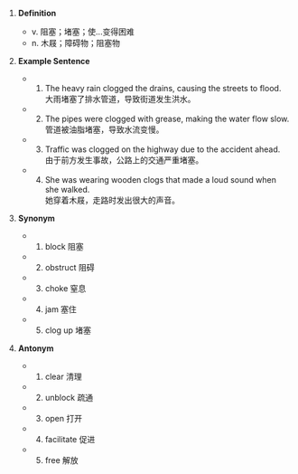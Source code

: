 1. **Definition**
    
    - v. 阻塞；堵塞；使...变得困难
    - n. 木屐；障碍物；阻塞物
2. **Example Sentence**
    
    - 1. The heavy rain clogged the drains, causing the streets to flood.  
            大雨堵塞了排水管道，导致街道发生洪水。
    - 2. The pipes were clogged with grease, making the water flow slow.  
            管道被油脂堵塞，导致水流变慢。
    - 3. Traffic was clogged on the highway due to the accident ahead.  
            由于前方发生事故，公路上的交通严重堵塞。
    - 4. She was wearing wooden clogs that made a loud sound when she walked.  
            她穿着木屐，走路时发出很大的声音。
3. **Synonym**
    
    - 1. block 阻塞
    - 2. obstruct 阻碍
    - 3. choke 窒息
    - 4. jam 塞住
    - 5. clog up 堵塞
4. **Antonym**
    
    - 1. clear 清理
    - 2. unblock 疏通
    - 3. open 打开
    - 4. facilitate 促进
    - 5. free 解放